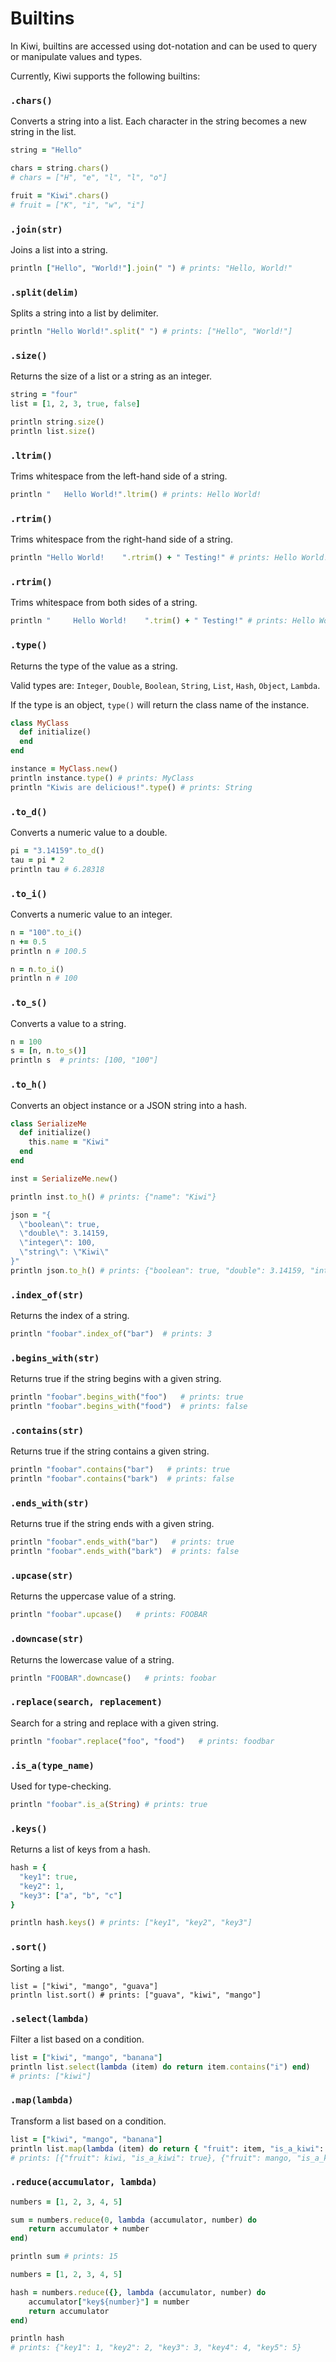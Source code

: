 # Builtins

In Kiwi, builtins are accessed using dot-notation and can be used to query or manipulate values and types.

Currently, Kiwi supports the following builtins:

### `.chars()`

Converts a string into a list. Each character in the string becomes a new string in the list.

```ruby
string = "Hello"

chars = string.chars() 
# chars = ["H", "e", "l", "l", "o"]

fruit = "Kiwi".chars()
# fruit = ["K", "i", "w", "i"]
```

### `.join(str)`

Joins a list into a string.

```ruby
println ["Hello", "World!"].join(" ") # prints: "Hello, World!"
```

### `.split(delim)`

Splits a string into a list by delimiter.

```ruby
println "Hello World!".split(" ") # prints: ["Hello", "World!"]
```

### `.size()`

Returns the size of a list or a string as an integer.

```ruby
string = "four"
list = [1, 2, 3, true, false]

println string.size()
println list.size()
```

### `.ltrim()`

Trims whitespace from the left-hand side of a string.

```ruby
println "   Hello World!".ltrim() # prints: Hello World!
```

### `.rtrim()`

Trims whitespace from the right-hand side of a string.

```ruby
println "Hello World!    ".rtrim() + " Testing!" # prints: Hello World! Testing!
```

### `.rtrim()`

Trims whitespace from both sides of a string.

```ruby
println "     Hello World!    ".trim() + " Testing!" # prints: Hello World! Testing!
```

### `.type()`

Returns the type of the value as a string.

Valid types are: `Integer`, `Double`, `Boolean`, `String`, `List`, `Hash`, `Object`, `Lambda`.

If the type is an object, `type()` will return the class name of the instance.

```ruby
class MyClass
  def initialize()
  end
end

instance = MyClass.new()
println instance.type() # prints: MyClass
println "Kiwis are delicious!".type() # prints: String
```

### `.to_d()`

Converts a numeric value to a double.

```ruby
pi = "3.14159".to_d()
tau = pi * 2
println tau # 6.28318
```

### `.to_i()`

Converts a numeric value to an integer.

```ruby
n = "100".to_i()
n += 0.5
println n # 100.5

n = n.to_i()
println n # 100
```

### `.to_s()`

Converts a value to a string.

```ruby
n = 100
s = [n, n.to_s()]
println s  # prints: [100, "100"]
```

### `.to_h()`

Converts an object instance or a JSON string into a hash.

```ruby
class SerializeMe
  def initialize()
    this.name = "Kiwi"
  end
end

inst = SerializeMe.new()

println inst.to_h() # prints: {"name": "Kiwi"}
```

```ruby
json = "{
  \"boolean\": true, 
  \"double\": 3.14159, 
  \"integer\": 100, 
  \"string\": \"Kiwi\"
}"
println json.to_h() # prints: {"boolean": true, "double": 3.14159, "integer": 100, "string": "Kiwi"}
```

### `.index_of(str)`

Returns the index of a string.

```ruby
println "foobar".index_of("bar")  # prints: 3
```

### `.begins_with(str)`

Returns true if the string begins with a given string.

```ruby
println "foobar".begins_with("foo")   # prints: true
println "foobar".begins_with("food")  # prints: false
```

### `.contains(str)`

Returns true if the string contains a given string.

```ruby
println "foobar".contains("bar")   # prints: true
println "foobar".contains("bark")  # prints: false
```

### `.ends_with(str)`

Returns true if the string ends with a given string.

```ruby
println "foobar".ends_with("bar")   # prints: true
println "foobar".ends_with("bark")  # prints: false
```

### `.upcase(str)`

Returns the uppercase value of a string.

```ruby
println "foobar".upcase()   # prints: FOOBAR
```

### `.downcase(str)`

Returns the lowercase value of a string.

```ruby
println "FOOBAR".downcase()   # prints: foobar
```

### `.replace(search, replacement)`

Search for a string and replace with a given string.

```ruby
println "foobar".replace("foo", "food")   # prints: foodbar
```

### `.is_a(type_name)`

Used for type-checking.

```ruby
println "foobar".is_a(String) # prints: true
```

### `.keys()`

Returns a list of keys from a hash.

```ruby
hash = {
  "key1": true, 
  "key2": 1, 
  "key3": ["a", "b", "c"]
}

println hash.keys() # prints: ["key1", "key2", "key3"]
```

### `.sort()`

Sorting a list.

```
list = ["kiwi", "mango", "guava"]
println list.sort() # prints: ["guava", "kiwi", "mango"]
```

### `.select(lambda)`

Filter a list based on a condition.

```ruby
list = ["kiwi", "mango", "banana"]
println list.select(lambda (item) do return item.contains("i") end)
# prints: ["kiwi"]
```

### `.map(lambda)`

Transform a list based on a condition.

```ruby
list = ["kiwi", "mango", "banana"]
println list.map(lambda (item) do return { "fruit": item, "is_a_kiwi": item.downcase() == "kiwi" } end)
# prints: [{"fruit": kiwi, "is_a_kiwi": true}, {"fruit": mango, "is_a_kiwi": false}, {"fruit": banana, "is_a_kiwi": false}]
```

### `.reduce(accumulator, lambda)`

```ruby
numbers = [1, 2, 3, 4, 5]

sum = numbers.reduce(0, lambda (accumulator, number) do
    return accumulator + number
end)

println sum # prints: 15
```

```ruby
numbers = [1, 2, 3, 4, 5]

hash = numbers.reduce({}, lambda (accumulator, number) do
    accumulator["key${number}"] = number
    return accumulator
end)

println hash 
# prints: {"key1": 1, "key2": 2, "key3": 3, "key4": 4, "key5": 5}
```